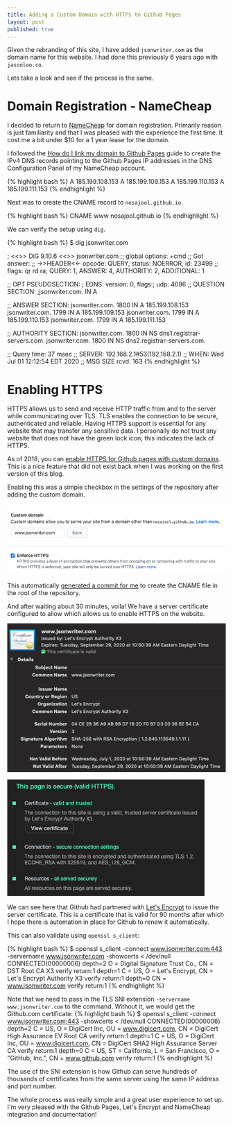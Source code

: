 ```yaml
---
title: Adding a Custom Domain with HTTPS to Github Pages
layout: post
published: true
---
```


Given the rebranding of this site, I have added `jsonwriter.com` as the domain name for this website. I had done this previously 6 years ago with `jasonloo.co`.

Lets take a look and see if the process is the same.

# Domain Registration - NameCheap

I decided to return to [NameCheap](https://www.namecheap.com/) for domain registration. Primarily reason is just familiarity and that I was pleased with the experience the first time. It cost me a bit under $10 for a 1 year lease for the domain.

I followed the [How do I link my domain to Github Pages](https://www.namecheap.com/support/knowledgebase/article.aspx/9645/2208/how-do-i-link-my-domain-to-github-pages) guide to create the IPv4 DNS records pointing to the Github Pages IP addresses in the DNS Configuration Panel of my NameCheap account.

{% highlight bash %}
A 185.199.108.153
A 185.199.109.153
A 185.199.110.153
A 185.199.111.153
{% endhighlight %}

Next was to create the CNAME record to `nosajool.github.io`.

{% highlight bash %}
CNAME www nosajool.github.io
{% endhighlight %}

We can verify the setup using `dig`.

{% highlight bash %}
$ dig jsonwriter.com

; <<>> DiG 9.10.6 <<>> jsonwriter.com
;; global options: +cmd
;; Got answer:
;; ->>HEADER<<- opcode: QUERY, status: NOERROR, id: 23499
;; flags: qr rd ra; QUERY: 1, ANSWER: 4, AUTHORITY: 2, ADDITIONAL: 1

;; OPT PSEUDOSECTION:
; EDNS: version: 0, flags:; udp: 4096
;; QUESTION SECTION:
;jsonwriter.com.                        IN      A

;; ANSWER SECTION:
jsonwriter.com.         1800    IN      A       185.199.108.153
jsonwriter.com.         1799    IN      A       185.199.109.153
jsonwriter.com.         1799    IN      A       185.199.110.153
jsonwriter.com.         1799    IN      A       185.199.111.153

;; AUTHORITY SECTION:
jsonwriter.com.         1800    IN      NS      dns1.registrar-servers.com.
jsonwriter.com.         1800    IN      NS      dns2.registrar-servers.com.

;; Query time: 37 msec
;; SERVER: 192.168.2.1#53(192.168.2.1)
;; WHEN: Wed Jul 01 12:12:54 EDT 2020
;; MSG SIZE  rcvd: 163
{% endhighlight %}

# Enabling HTTPS

HTTPS allows us to send and receive HTTP traffic from and to the server while communicating over TLS. TLS enables the connection to be secure, authenticated and reliable. Having HTTPS support is essential for any website that may transfer any sensitive data. I personally do not trust any website that does not have the green lock icon; this indicates the lack of HTTPS.

As of 2018, you can [enable HTTPS for Github pages with custom domains](https://github.blog/2018-05-01-github-pages-custom-domains-https/). This is a nice feature that did not exist back when I was working on the first version of this blog.

Enabling this was a simple checkbox in the settings of the repository after adding the custom domain.

![](/assets/images/posts/adding-a-custom-domain-to-github-pages/github_settings.png)

This automatically [generated a commit for me](https://github.com/Nosajool/Nosajool.github.io/commit/f2d6cd912f5dbd548ad4fa9eba06a6bd4b011773) to create the CNAME file in the root of the repository.

And after waiting about 30 minutes, voila! We have a server certificate configured to allow which allows us to enable HTTPS on the website.

![](/assets/images/posts/adding-a-custom-domain-to-github-pages/server_certificate.png)

![](/assets/images/posts/adding-a-custom-domain-to-github-pages/security_tab.png)

We can see here that Github had partnered with [Let's Encrypt](https://letsencrypt.org/) to issue the server certificate. This is a certificate that is valid for 90 months after which I hope there is automation in place for Github to renew it automatically.

This can also validate using `openssl s_client`:

{% highlight bash %}
$ openssl s_client -connect www.jsonwriter.com:443 -servername www.jsonwriter.com -showcerts < /dev/null
CONNECTED(00000006)
depth=2 O = Digital Signature Trust Co., CN = DST Root CA X3
verify return:1
depth=1 C = US, O = Let's Encrypt, CN = Let's Encrypt Authority X3
verify return:1
depth=0 CN = www.jsonwriter.com
verify return:1
{% endhighlight %}

Note that we need to pass in the TLS SNI extension `-servername www.jsonwriter.com` to the command. Without it, we would get the Github.com certificate:
{% highlight bash %}
$ openssl s_client -connect www.jsonwriter.com:443 -showcerts < /dev/null
CONNECTED(00000006)
depth=2 C = US, O = DigiCert Inc, OU = www.digicert.com, CN = DigiCert High Assurance EV Root CA
verify return:1
depth=1 C = US, O = DigiCert Inc, OU = www.digicert.com, CN = DigiCert SHA2 High Assurance Server CA
verify return:1
depth=0 C = US, ST = California, L = San Francisco, O = "GitHub, Inc.", CN = www.github.com
verify return:1
{% endhighlight %}

The use of the SNI extension is how Github can serve hundreds of thousands of certificates from the same server using the same IP address and port number.

The whole process was really simple and a great user experience to set up. I'm very pleased with the Github Pages, Let's Encrypt and NameCheap integration and documentation!
